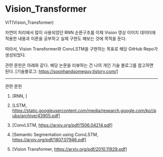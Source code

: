 # Vision_Transformer
ViT(Vision_Transformer)

자연어 처리에서 많이 사용되었던 RNN 순환구조를 이제 Vision 영상 이미지 데이터에 적용한 내용과 이론을 공부하고 실제 구현도 해보는 것에 목적을 둔다.

따라서, Vision Transformer와 ConvLSTM을 구현하는 목표로 해당 GitHub Repo가 생성되었다.

관련 문헌은 아래와 같다. 해당 논문을 리뷰하는 건 나의 개인 기술 블로그를 참고하면 된다. [기술블로그: https://soonhandsomeguy.tistory.com/]

------------------------------------------------------------------------------------------------------------------------
관련 문헌

1. [RNN, ]

2. [LSTM, https://static.googleusercontent.com/media/research.google.com/ko//pubs/archive/43905.pdf]

3. [ConvLSTM, https://arxiv.org/pdf/1506.04214.pdf]

4. [Semantic Segmentation using ConvLSTM, https://arxiv.org/pdf/1807.07946.pdf]

2. [Vision Transformer, https://arxiv.org/pdf/2010.11929.pdf]
